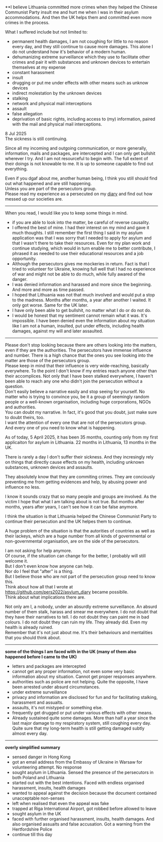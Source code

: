 **I believe Lithuania committed more crimes when they helped the Chinese Communist Party insult me and hurt me when I was in their asylum accommodations. And then the UK helps them and committed even more crimes in the process.

What I suffered include but not limited to:
- permanent health damages, I am not coughing for little to no reason every day, and they still continue to cause more damages. This alone I do not understand how it's behavior of a modern human.
- dehumanizing extreme surveillance which they use to facilitate other crimes and pair it with substances and unknown devices to entertain themselves at my expense
- constant harassment
- insult
- drugging or put me under effects with other means such as unknow devices
- indirect molestation by the unknown devices
- stalking
- network and physical mail interceptions
- assault
- false allegation
- deprivation of basic rights, including access to (my) information, paired with the mail and physical mail interceptions.

8 Jul 2025\
The sickness is still continuing.


Since all my incoming and outgoing communication, or more generally, information, mails and packages, are intercepted and I can only get bullshit wherever I try. And I am not resourceful to begin with. The full extent of their doings is not knowable to me. It is up to someone capable to find out everything.

Even if you dgaf about me, another human being, I think you still should find out what happened and are still happening.\
Unless you are part of the persecutors group.\
Please read my experience as a persecuted on my [diary](https://github.com/c-cm/asylum_diary) and find out how messed up our societies are.

---

When you read, I would like you to keep some things in mind.
- if you are able to look into the matter, be careful of reverse causality.
- I offered the best of mine. I had their interest on my mind and gave it much thoughts. I still remember the first thing I said in my asylum application was that I was sorry that I needed to apply for asylum and that I wasn't there to take their resources. Even for my plan work and continue studying, which would in turn enable me to better contribute, I phrased it as needed to use their educational resources and a job opportunity.
- Although the persecutors gives me mockeries in return. Fact is that I tried to volunteer for Ukraine, knowing full well that I had no experience of war and might not be able to do much, while fully awared of the danger.
- I was denied information and harassed and more since the beginning. And more and more as time passed.
- I hoped that Lithuania was not that much involved and would put a stop to the madness. Months after months, a year after another I waited. It only got worse. Same for the UK later.
- I have only been able to get bullshit, no matter what I do or do not do.
- I would be honest that my sentiment cannot remain what it was. It's impossible. I have been denied even the information about my situation like I am not a human, insulted, put under effects, including health damages, against my will and later assaulted.

---

Please don't stop looking because there are others looking into the matters, even if they are the authorities. The persecutors have immense influence and number. There is a high chance that the ones you see looking into the matter are those of the persecutors group.\
Please keep in mind that their influence is very wide-reaching, basically everywhere. To the point I don't know if my entries reach anyone other than their accomplices. Not only that I have been stalked everywhere, I haven't been able to reach any one who didn't join the persecution without a question.\
Don't easily believe a narrative easily and stop seeing for yourself. No matter who is trying to convince you, be it a group of seemingly random people or a well-known organisation, including huge corporations, NGOs and authorities.\
You can doubt my narrative. In fact, it's good that you doubt, just make sure to doubt theirs, too.\
I want the attention of every one that are not of the persecutors group.\
And every one of you need to know what is happening.

As of today, 5 April 2025, it has been 35 months, counting only from my first applicaiton for asylum in Lithuania. 22 months in Lithuania, 13 months in the UK.

There is rarely a day I don't suffer their sickness. And they incresingly rely on things that directly cause effects on my health, including unknown substances, unknown devices and assaults.

They absolutely know that they are commiting crimes. They are conciously preventing me from getting evidences and help, by abusing power and influence no less.

I know it sounds crazy that so many people and groups are involved. As the victim I hope that what I am talking about is not true. But months after months, years after years, I can't see how it can be false anymore.

I think the situation is that Lithuania helped the Chinese Communist Party to continue their persecution and the UK helpes them to continue.

A huge problem of the situation is that the autorities of countries as well as their lackeys, which are a huge number from all kinds of governmental or non-governmental organisation, are on the side of the persecutors.

I am not asking for help anymore.\
Of course, if the situation can change for the better, I probably will still welcome it.\
But I don't even know how anyone can help.\
Nor do I feel that "after" is a thing.\
But I believe those who are not part of the persecution group need to know this.\
Think about how all that I wrote at https://github.com/pers2022/asylum_diary became possiblle.\
Think about what implications there are.

Not only am I, a nobody, under an absurdly extreme surveillance. An absurd number of them stalk, harass and smear me everywhere.
I do not doubt that they have their narratives to tell. I do not doubt they can paint me in bad colours. I do not doubt they can ruin my life. They already did. Even my health is already ruined.\
Remember that it's not just about me. It's their behaviours and mentalities that you should think about.

---

**some of the things I am faced with in the UK (many of them also happened before I came to the UK)**
- letters and packages are intercepted
- cannot get any proper information, not even some very basic information about my situation. Cannot get proper responses anywhere.
- authorities such as police are not helping. Quite the opposite, I have been arrested under absurd circumstances.
- under extreme surveillance
- privacy and information are disclosed for fun and for facilitating stalking, harassment and assualts.
- assaults, it's not mistyped or something else.
- frequently get drugged or put under various effects with other means.
- Already sustained quite some damages. More than half a year since the last major damage to my respiratory system, still coughing every day. Quite sure that my long-term health is still getting damaged subtly almost every day.

---

**overly simplified summary**
- sensed danger in Hong Kong
- got an email address from the Embassy of Ukraine in Warsaw for volunteering attempt. No response
- sought asylum in Lithuania. Sensed the presence of the persecutors in both Poland and Lithuania
- started out with the best intentions. Faced with endless organised harassment, insults, health damages
- wanted to appeal against the decision because the document contained unacceptable non-senses
- left when realised that even the appeal was fake
- trapped at Riga International Airport, got robbed before allowed to leave
- sought asylum in the UK
- faced with further organised harassment, insults, health damages. And also organised assualts and false accusation. Got a warning from the Hertfordshire Police
- continue till this day

